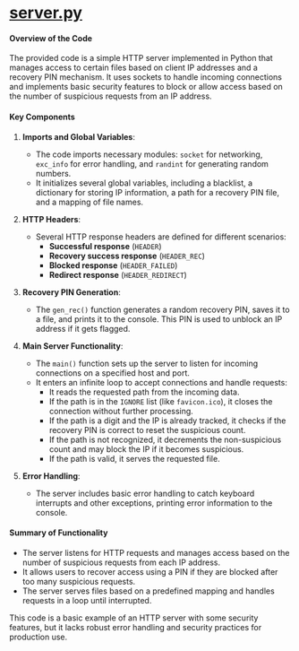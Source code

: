 
# [server.py](https://github.com/Madhava-mng/my-cyber-diary/tree/master/docs/python/server.py)

#### Overview of the Code

The provided code is a simple HTTP server implemented in Python that manages access to certain files based on client IP addresses and a recovery PIN mechanism. It uses sockets to handle incoming connections and implements basic security features to block or allow access based on the number of suspicious requests from an IP address.

#### Key Components

1. **Imports and Global Variables**:
   - The code imports necessary modules: `socket` for networking, `exc_info` for error handling, and `randint` for generating random numbers.
   - It initializes several global variables, including a blacklist, a dictionary for storing IP information, a path for a recovery PIN file, and a mapping of file names.

2. **HTTP Headers**:
   - Several HTTP response headers are defined for different scenarios:
     - **Successful response** (`HEADER`)
     - **Recovery success response** (`HEADER_REC`)
     - **Blocked response** (`HEADER_FAILED`)
     - **Redirect response** (`HEADER_REDIRECT`)

3. **Recovery PIN Generation**:
   - The `gen_rec()` function generates a random recovery PIN, saves it to a file, and prints it to the console. This PIN is used to unblock an IP address if it gets flagged.

4. **Main Server Functionality**:
   - The `main()` function sets up the server to listen for incoming connections on a specified host and port.
   - It enters an infinite loop to accept connections and handle requests:
     - It reads the requested path from the incoming data.
     - If the path is in the `IGNORE` list (like `favicon.ico`), it closes the connection without further processing.
     - If the path is a digit and the IP is already tracked, it checks if the recovery PIN is correct to reset the suspicious count.
     - If the path is not recognized, it decrements the non-suspicious count and may block the IP if it becomes suspicious.
     - If the path is valid, it serves the requested file.

5. **Error Handling**:
   - The server includes basic error handling to catch keyboard interrupts and other exceptions, printing error information to the console.

#### Summary of Functionality

- The server listens for HTTP requests and manages access based on the number of suspicious requests from each IP address.
- It allows users to recover access using a PIN if they are blocked after too many suspicious requests.
- The server serves files based on a predefined mapping and handles requests in a loop until interrupted.

This code is a basic example of an HTTP server with some security features, but it lacks robust error handling and security practices for production use.
